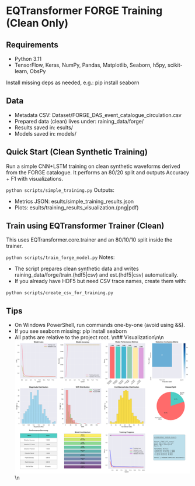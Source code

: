 ﻿# EQTransformer FORGE Training (Clean Only)

## Requirements
- Python 3.11
- TensorFlow, Keras, NumPy, Pandas, Matplotlib, Seaborn, h5py, scikit-learn, ObsPy

Install missing deps as needed, e.g.: pip install seaborn

## Data
- Metadata CSV: Dataset/FORGE_DAS_event_catalogue_circulation.csv
- Prepared data (clean) lives under: 	raining_data/forge/
- Results saved in: 
esults/
- Models saved in: models/

## Quick Start (Clean Synthetic Training)
Run a simple CNN+LSTM training on clean synthetic waveforms derived from the FORGE catalogue. It performs an 80/20 split and outputs Accuracy + F1 with visualizations.

`
python scripts/simple_training.py
`
Outputs:
- Metrics JSON: 
esults/simple_training_results.json
- Plots: 
esults/training_results_visualization.(png|pdf)

## Train using EQTransformer Trainer (Clean)
This uses EQTransformer.core.trainer and an 80/10/10 split inside the trainer.

`
python scripts/train_forge_model.py
`
Notes:
- The script prepares clean synthetic data and writes 	raining_data/forge/train.(hdf5|csv) and 	est.(hdf5|csv) automatically.
- If you already have HDF5 but need CSV trace names, create them with:

`
python scripts/create_csv_for_training.py
`

## Tips
- On Windows PowerShell, run commands one-by-one (avoid using &&).
- If you see seaborn missing: pip install seaborn
- All paths are relative to the project root.
\n## Visualization\n\n![Training Results](results/training_results_visualization.png)\n
